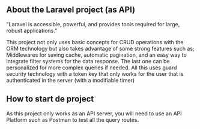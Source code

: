 ## About the Laravel project (as API)

"Laravel is accessible, powerful, and provides tools required for large, robust applications."

This project not only uses basic concepts for CRUD operations with the ORM technology but also takes advantage of some strong features such as; Middlewares for saving cache, automatic pagination, and an easy way to integrate filter systems for the data response. The last one can be personalized for more complex queries if needed. All this uses guard security technology with a token key that only works for the user that is authenticated in the server (with a modifiable timer)

## How to start de project

As this project only works as an API server, you will need to use an API Platform such as Postman to test all the query routes.
